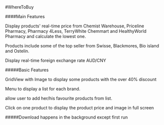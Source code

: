 #WhereToBuy

####Main Features

Display products' real-time price from Chemist Warehouse, Priceline Pharmacy, Pharmacy 4Less, TerryWhite Chemmart and HealthyWorld Pharmacy and calculate the lowest one.

Products include some of the top seller from Swisse, Blackmores, Bio island and Ostelin.

Display real-time foreign exchange rate AUD/CNY

#####Basic Features

GridView with Image to display some products with the over 40% discount

Menu to display a list for each brand.

allow user to add her/his favourite products from list. 

Click on one product to display the product price and image in full screen

#####Download happens in the background except first run
